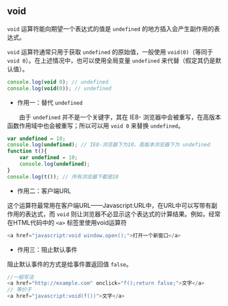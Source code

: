 ﻿## void

`void` 运算符能向期望一个表达式的值是 `undefined` 的地方插入会产生副作用的表达式。

`void` 运算符通常只用于获取 `undefined` 的原始值，一般使用 `void(0)`（等同于 `void 0`）。在上述情况中，也可以使用全局变量 `undefined` 来代替（假定其仍是默认值）。

```javascript
console.log(void 0); // undefined
console.log(void(0)); // undefined
```

 - 作用一：替代 `undefined`

　　由于 `undefined` 并不是一个关键字，其在 IE8- 浏览器中会被重写，在高版本函数作用域中也会被重写；所以可以用 `void 0` 来替换 `undefined`。

```javascript
var undefined = 10;
console.log(undefined); // IE8-浏览器下为10，高版本浏览器下为 undefined
function t(){
    var undefined = 10;
    console.log(undefined);
}
console.log(t()); // 所有浏览器下都是10
```

 - 作用二：客户端URL

这个运算符最常用在客户端URL——Javascript:URL中，在URL中可以写带有副作用的表达式，而 `void` 则让浏览器不必显示这个表达式的计算结果。例如，经常在HTML代码中的 `<a>` 标签里使用void运算符

```javascript
<a href="javascript:void window.open();">打开一个新窗口</a>
```

 - 作用三：阻止默认事件

阻止默认事件的方式是给事件置返回值 `false`。

```javascript
//一般写法
<a href="http://example.com" onclick="f();return false;">文字</a>
// 等价于
<a href="javascript:void(f())">文字</a>
```



